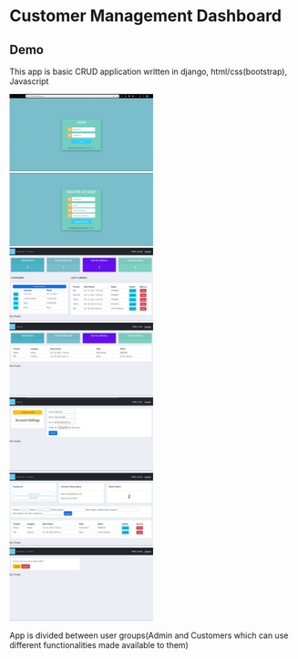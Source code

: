 # Customer Management Dashboard
## Demo

This app is basic CRUD application written in django, html/css(bootstrap), Javascript

<img src="https://github.com/Yuvraj25-30G/django-rev/blob/main/readmeimages/img1.jpeg"  width=50% height=50%>
<img src="https://github.com/Yuvraj25-30G/django-rev/blob/main/readmeimages/img2%20.jpeg"  width=50% height=50%>
<img src="https://github.com/Yuvraj25-30G/django-rev/blob/main/readmeimages/img3.jpeg"  width=50% height=50%>
<img src="https://github.com/Yuvraj25-30G/django-rev/blob/main/readmeimages/img4.jpeg"  width=50% height=50%>
<img src="https://github.com/Yuvraj25-30G/django-rev/blob/main/readmeimages/img5.jpeg"  width=50% height=50%>
<img src="https://github.com/Yuvraj25-30G/django-rev/blob/main/readmeimages/img6.jpeg"  width=50% height=50%>
<img src="https://github.com/Yuvraj25-30G/django-rev/blob/main/readmeimages/img7.jpeg"  width=50% height=50%>

App is divided between user groups(Admin and Customers which can use different functionalities made available to them)
